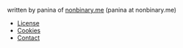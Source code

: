 written by panina of [nonbinary.me](https://nonbinary.me) (panina at nonbinary.me)

* [License](license)
* [Cookies](cookies)
* [Contact](contact)
